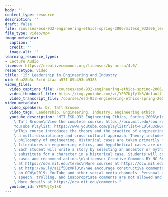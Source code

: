 ```yaml
---
body: ''
content_type: resource
description: ''
draft: false
file: /courses/esd-932-engineering-ethics-spring-2006/mitesd_932s06_lec15_360p_16_9.mp4
file_type: video/mp4
image_metadata:
  caption: ''
  credit: ''
  image-alt: ''
learning_resource_types:
- Lecture Audio
license: https://creativecommons.org/licenses/by-nc-sa/4.0/
resourcetype: Video
title: '15: Leadership in Engineering and Industry'
uid: 6aa28b3c-3cfd-4faa-a571-09b493cb9385
video_files:
  video_captions_file: /courses/esd-932-engineering-ethics-spring-2006/17Ju4-QA4sgmAwwuavHQv6UMRVuXyLM9p_transcript.webvtt
  video_thumbnail_file: https://img.youtube.com/vi/YFR7UjIy1k8/default.jpg
  video_transcript_file: /courses/esd-932-engineering-ethics-spring-2006/17Ju4-QA4sgmAwwuavHQv6UMRVuXyLM9p_transcript.pdf
video_metadata:
  video_speakers: Dr. Taft Broome
  video_tags: Leadership, Engineering, Industry, engineering ethics
  youtube_description: "MIT ESD.932 Engineering Ethics, Spring 2006\nInstructor: Dr.\
    \ Taft Broome\nView the complete course: https://ocw.mit.edu/courses/esd-932-engineering-ethics-spring-2006/\n\
    YouTube Playlist: https://www.youtube.com/playlist?list=PLUl4u3cNGP61YF5HCMnGUwJ8D-PNNs3OR\n\
    \nThis course introduces the theory and the practice of engineering ethics using\
    \ a multi-disciplinary and cross-cultural approach. Theory includes ethics and\
    \ philosophy of engineering. Historical cases are taken primarily from the scholarly\
    \ literatures on engineering ethics, and hypothetical cases are written by students.\
    \ Each student will write a story by selecting an ancestor or mythic hero as a\
    \ substitute for a character in a historical case. Students will compare these\
    \ cases and recommend action.\n\nLicense: Creative Commons BY-NC-SA\nMore information\
    \ at https://ocw.mit.edu/terms\nMore courses at https://ocw.mit.edu\nSupport OCW\
    \ at http://ow.ly/a1If50zVRlQ\n\nWe encourage constructive comments and discussion\
    \ on OCW\u2019s YouTube and other social media channels. Personal attacks, hate\
    \ speech, trolling, and inappropriate comments are not allowed and may be removed.\
    \ More details at https://ocw.mit.edu/comments."
  youtube_id: YFR7UjIy1k8
---
```

